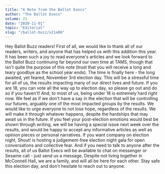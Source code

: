 ```yaml
---
title: "A Note from the Ballot Execs"
author: "The Ballot Execs"
volume: 21
date: "2020-11-01"
topic: "Editorial"
slug: "/ballot-buzz/v21a06"
---
```


Hey Ballot Buzz readers! First of all, we would like to thank all of our readers, writers, and anyone that has helped us with this addition this year. It has been such a joy to read everyone's articles and we look forward to the Ballot Buzz continuing far beyond our own time at TAMS, though that isn't quite the purpose of this note (trust that you will receive a long and teary goodbye as the school year ends). The time is finally here - the long awaited, yet feared, November 3rd election day. This will be a stressful time for all of us, the results impacting many of our direct lives and future. If you are 18, you can vote all the way up to election day, so please go out and do so if you haven't! And, to most of us, being under 18 is extremely hard right now. We feel as if we don't have a say in the election that will be controlling our futures, arguably one of the most impacted groups by the results. We would like to urge everyone to not lose hope, regardless of the results. We will make it through whatever happens, despite the hardships that may await us in the future. If you feel your post-election emotions would best be shown through writing, we will be having a special issue next week over the results, and would be happy to accept any informative articles as well as opinion pieces or personal narratives. If you want company on election night, Shout! is hosting a judgement-free election night gala for open conversations and collective fear. And if you need to talk to anyone after the results, all of us Ballot Execs will be available to chat on messenger or Sesame call - just send us a message. Despite not living together in McConnell Hall, we are a family, and will all be here for each other. Stay safe this election day, and don't hesitate to reach out to anyone.